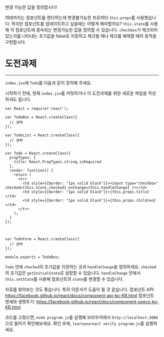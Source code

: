 변경 가능한 값을 정의합시다!

여태까지는 컴포넌트를 렌더하는데 변경불가능한 프로퍼티 `this.props`를 사용했습니다.
하지만 컴포넌트를 업데이트하고 싶을때는 어떻게 해야할까요?
`this.state`를 사용해 각 컴포넌트에 종속되는 변경가능한 값을 정의할 수 있습니다.
`checkbox`가 체크되어 있는지를 나타내는 초기값을 false로 지정하고 체크될 때나 체크를 해제할 때의 동작을 구현합시다.

# 도전과제
---

`index.jsx`에 `Todo`를 다음과 같이 정의해 주세요.

시작하기 전에, 현재 `index.jsx`를 커밋하거나 이 도전과제를 위한 새로운 파일을
작성하셔도 됩니다.


```
var React = require('react');

var TodoBox = React.createClass({
  // 생략
});

var TodoList = React.createClass({
  // 생략
});

var Todo = React.createClass({
  propTypes: {
    title: React.PropTypes.string.isRequired
  },
  render: function() {
    return (
      <tr>
        <td style={{border: "1px solid black"}}><input type="checkbox" checked={this.state.checked} onChange={this.handleChange} /></td>
        <td style={{border: "1px solid black"}}>{this.props.title}</td>
        <td style={{border: "1px solid black"}}>{this.props.children}</td>
      </tr>
    );
  }
});



var TodoForm = React.createClass({
  // 생략
});

module.exports = TodoBox;
```

`Todo` 안에 `checked`의 초기값을 지정하는 곳과 `handleChange`을 정의하세요.
`checked`의 초기값은 `getInitialState`로 설정할 수 있습니다.
`handleChange` 안에서 `this.setState`를 사용해 컴포넌트의 `state`를 변경할 수 있습니다.

자료를 찾아보는 것도 좋습니다. 특히 이문서가 도움이 될 것 같습니다.
컴포넌트 API: https://facebook.github.io/react/docs/component-api-ko-KR.html
컴포넌트 명세와 생명주기: https://facebook.github.io/react/docs/component-specs-ko-KR.html

코드를 고쳤으면, `node program.js`를 실행해 브라우저에서 `http://localhost:3000`으로 들어가 확인해보세요.
확인 후에, `learnyoureact verify program.js`를 실행하세요.
